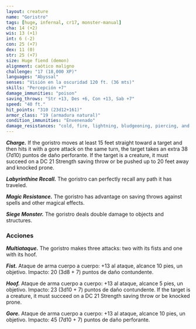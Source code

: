 ```yaml
---
layout: creature
name: "Goristro"
tags: [huge, infernal, cr17, monster-manual]
cha: 14 (+2)
wis: 13 (+1)
int: 6 (-2)
con: 25 (+7)
dex: 11 (0)
str: 25 (+7)
size: Huge fiend (demon)
alignment: caótico maligno
challenge: "17 (18,000 XP)"
languages: "Abyssal"
senses: "Visión en la oscuridad 120 ft. (36 mts)"
skills: "Percepción +7"
damage_immunities: "poison"
saving_throws: "Str +13, Des +6, Con +13, Sab +7"
speed: "40 ft."
hit_points: "310 (23d12+161)"
armor_class: "19 (armadura natural)"
condition_immunities: "Envenenado"
damage_resistances: "cold, fire, lightning, bludgeoning, piercing, and slashing from nonmagical weapons"
---
```


***Charge.*** If the goristro moves at least 15 feet straight toward a target and then hits it with a gore attack on the same turn, the target takes an extra 38 (7d10) puntos de daño perforante. If the target is a creature, it must succeed on a DC 21 Strength saving throw or be pushed up to 20 feet away and knocked prone.

***Labyrinthine Recall.*** The goristro can perfectly recall any path it has traveled.

***Magic Resistance.*** The goristro has advantage on saving throws against spells and other magical effects.

***Siege Monster.*** The goristro deals double damage to objects and structures.

### Acciones

***Multiataque.*** The goristro makes three attacks: two with its fists and one with its hoof.

***Fist.*** Ataque de arma cuerpo a cuerpo: +13 al ataque, alcance 10 pies, un objetivo. Impacto: 20 (3d8 + 7) puntos de daño contundente.

***Hoof.*** Ataque de arma cuerpo a cuerpo: +13 al ataque, alcance 5 pies, un objetivo. Impacto: 23 (3d10 + 7) puntos de daño contundente. If the target is a creature, it must succeed on a DC 21 Strength saving throw or be knocked prone.

***Gore.*** Ataque de arma cuerpo a cuerpo: +13 al ataque, alcance 10 pies, un objetivo. Impacto: 45 (7d10 + 7) puntos de daño perforante.